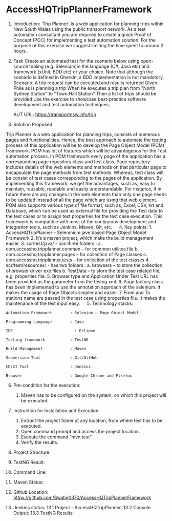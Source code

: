 # AccessHQTripPlannerFramework

1.	Introduction:
    ‘Trip Planner’ is a web application for planning trips within New South Wales using the public transport network. 
      As a test automation consultant you are required to create a quick Proof of Concept (POC) for implementing a 
      test automation solution. For the purpose of this exercise we suggest limiting the time spent to around 2 hours.

2.	Task
    Create an automated test for the scenario below using open-source tooling (e.g. Selenium)in the language (C#, Java etc) and framework (xUnit, BDD etc) of your choice. Note that although the scenario is defined in Gherkin, a BDD implementation is not mandatory.	
            Scenario: A trip request can be executed and results returned
            Given Phile as is planning a trip
            When he executes a trip plan from "North Sydney Station" to "Town Hall Station"
            Then a list of trips should be provided
    Use the exercise to showcase best-practice software development and test automation techniques.
    
    AUT URL: https://transportnsw.info/trip


3.	Solution Proposed:

Trip Planner is a web application for planning trips, consists of numerous pages and functionalities. Hence, the best approach to automate the testing process of this application will be to develop the Page Object Model (POM) framework.
POM has lot of features which will be advantageous for the Test automation process. In POM framework every page of the application has a corresponding page repository class and test class. Page repository includes details of the web elements and methods on that particular page to encapsulate the page methods from test methods. Whereas, test class will be consist of test cases corresponding to the pages of the application. 
By implementing this framework, we get the advantages, such as, easy to maintain, reusable, readable and easily understandable. For instance, if in future there are any changes in the web elements than only one page needs to be updated instead of all the page which are using that web element. 
POM also supports various type of file format, such as, Excel, CSV, txt and Database, which can be used as external file for providing the Test data to the test cases or to assign test properties for the test case execution. 
This framework is compatible with most of the continuous development and integration tools, such as Jenkins, Maven, Git, etc.
 
4.	Key points:
    1.	AccessHQTripPlanner – Selemnium jave based Page Object Model Framework
    2.	It’s a maven project, which make the build management easier.
    3.	scr/test/java/ - has three folders :
        a.	com.accesshq.tripplanner.common – for common utilites file
        b.	com.accesshq.tripplanner.pages – for collection of Page classes
        c.	com.accesshq.tripplanner.tests – for collection of the test classes
    4.	scr/test/resources/ - has two folders :
        a.	browsers – to store the collection of browser driver exe files
        b.	TestData – to store the test case related file, e.g; properties file.
    5.	Browser type and Application Under Test URL has been provided as the parameter from the testng.xml.
    6.	Page factory class has been implemented to use the annotation approach of the selenium. It makes the usage of Page Objects simpler and easier. 
    7.	From and To stations name are passed in the test case using properties file. It makes the maintenance of the test input easy.
 
5.	Technology stacks:
    
    Automation Framework		: Selenium – Page Object Model
    
    Programming Language		: Java
    
    IDE				              : Eclipse
    
    Testing framework		    : TestNG
    
    Build Management 		    : Maven
    
    Subversion Tool			    : Git/GitHub
    
    CD/CI Tool			        : Jenkins
    
    Browser			            : Google Chrome and Firefox

6.	Pre-condition for the execution:
    1.	Maven has to be configured on the system, on which this project will be executed.

7.	Instruction for Installation and Execution:
    1.	Extract the project folder at any location, from where test has to be executed.
    2.	Open command prompt and access the project location.
    3.	Execute the command “mvn test”
    4.	Verify the results.

8.	Project Structure:
 
9.	TestNG Result:	
 
10.	Command Line:
  
11.	Maven Status:
 
12.	Github Location: 
    https://github.com/Swatig0370/AccessHQTripPlannerFramework

13.	Jenkins status:
    13.1	Project  - AccessHQTripPlanner:
    13.2	Console Output:
    13.3	TestNG Results:
 
